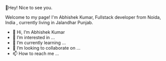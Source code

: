 🤗Hey! Nice to see you.

Welcome to my page!
I'm Abhishek Kumar, Fullstack developer from Noida, India , currently living in Jalandhar Punjab.


- 👋 Hi, I’m Abhishek Kumar
- 👀 I’m interested in ...
- 🌱 I’m currently learning ...
- 💞️ I’m looking to collaborate on ...
- 📫 How to reach me ...

<!---
Abhishekkumar1122/Abhishekkumar1122 is a ✨ special ✨ repository because its `README.md` (this file) appears on your GitHub profile.
You can click the Preview link to take a look at your changes.

React Webpack Docker github actions Google Cloud Platform TypeScript Insomnia Apollo Heroku redux ReactiveX GraphQL Sass Styled Components git NestJs angular npm html5 Brave browser Rollup d3js Prettier MongoDB Nodejs
--->
